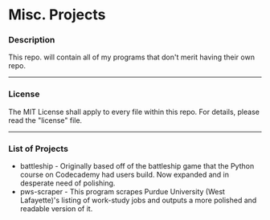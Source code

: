 # Misc. Projects

### Description
This repo. will contain all of my programs that don't merit having their own repo. 

----------

### License
The MIT License shall apply to every file within this repo. For details, please read the "license" file. 

----------

### List of Projects
* battleship - Originally based off of the battleship game that the Python course on Codecademy had users build. Now expanded and in desperate need of polishing. 
* pws-scraper - This program scrapes Purdue University (West Lafayette)'s listing of work-study jobs and outputs a more polished and readable version of it. 